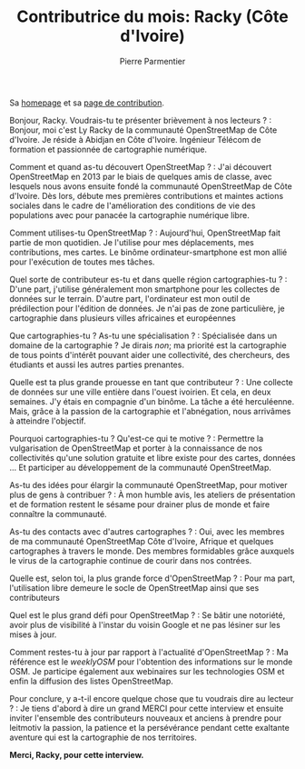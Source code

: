 ﻿---
title: "Contributrice du mois: Racky (Côte d'Ivoire)"
cover: IMG_20190402_175955.jpg
categories: ["motm"]
author: Pierre Parmentier
---

Sa [homepage](https://www.openstreetmap.org/user/racky) et sa [page de contribution](https://hdyc.neis-one.org/?racky).

Bonjour, Racky. Voudrais-tu te présenter brièvement à nos lecteurs ?
: Bonjour, moi c'est Ly Racky de la communauté OpenStreetMap de Côte d'Ivoire. Je réside à Abidjan en Côte d'Ivoire. Ingénieur Télécom de formation et passionnée de cartographie numérique.

<!--more-->

Comment et quand as-tu découvert OpenStreetMap ?
: J'ai découvert OpenStreetMap en 2013 par le biais de quelques amis de classe, avec lesquels nous avons ensuite fondé la communauté OpenStreetMap de Côte d'Ivoire. Dès lors, débute mes premières contributions et maintes actions sociales dans le cadre de l'amélioration des conditions de vie des populations avec pour panacée la cartographie numérique libre.

Comment utilises-tu OpenStreetMap ?
: Aujourd'hui, OpenStreetMap fait partie de mon quotidien. Je l'utilise pour mes déplacements, mes contributions, mes cartes. Le binôme ordinateur-smartphone est mon allié pour l'exécution de toutes mes tâches.

Quel sorte de contributeur es-tu et dans quelle région cartographies-tu ?
: D'une part, j'utilise généralement mon smartphone pour les collectes de données sur le terrain. D'autre part, l'ordinateur est mon outil de prédilection pour l'édition de données. Je n'ai pas de zone particulière, je cartographie dans plusieurs villes africaines et européennes

Que cartographies-tu ? As-tu une spécialisation ?
: Spécialisée dans un domaine de la cartographie ? Je dirais _non_; ma priorité est la cartographie de tous points d'intérêt pouvant aider une collectivité, des chercheurs, des étudiants et aussi les autres parties prenantes.

Quelle est ta plus grande prouesse en tant que contributeur ?
: Une collecte de données sur une ville entière dans l'ouest ivoirien. Et cela, en deux semaines. J'y étais en compagnie d'un binôme. La tâche a été herculéenne. Mais, grâce à la passion de la cartographie et l'abnégation, nous arrivâmes à atteindre l'objectif.

Pourquoi cartographies-tu ? Qu'est-ce qui te motive ?
: Permettre la vulgarisation de OpenStreetMap et porter à la connaissance de nos collectivités qu'une solution gratuite et libre existe pour des cartes, données … Et participer au développement de la communauté OpenStreetMap.

As-tu des idées pour élargir la communauté OpenStreetMap, pour motiver plus de gens à contribuer ?
: À mon humble avis, les ateliers de présentation et de formation restent le sésame pour drainer plus de monde et faire connaître la communauté.

As-tu des contacts avec d'autres cartographes ?
: Oui, avec les membres de ma communauté OpenStreetMap Côte d'Ivoire, Afrique et quelques cartographes à travers le monde. Des membres formidables grâce auxquels le virus de la cartographie continue de courir dans nos contrées.

Quelle est, selon toi, la plus grande force d'OpenStreetMap ?
: Pour ma part, l'utilisation libre demeure le socle de OpenStreetMap ainsi que ses contributeurs

Quel est le plus grand défi pour OpenStreetMap ?
: Se bâtir une notoriété, avoir plus de visibilité à l'instar du voisin Google et ne pas lésiner sur les mises à jour.

Comment restes-tu à jour par rapport à l'actualité d'OpenStreetMap ?
: Ma référence est le _weeklyOSM_ pour l'obtention des informations sur le monde OSM. Je participe également aux webinaires sur les technologies OSM et enfin la diffusion des listes OpenStreetMap.

Pour conclure, y a-t-il encore quelque chose que tu voudrais dire au lecteur ?
: Je tiens d'abord à dire un grand MERCI pour cette interview et ensuite inviter l'ensemble des contributeurs nouveaux et anciens à prendre pour leitmotiv la passion, la patience et la persévérance pendant cette exaltante aventure qui est la cartographie de nos territoires.

**Merci, Racky, pour cette interview.**
